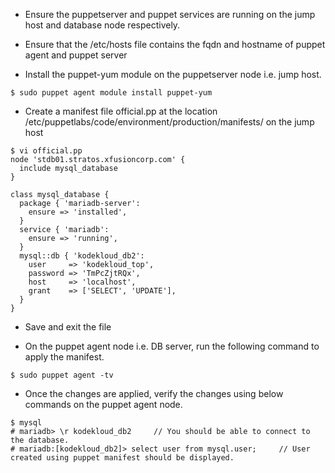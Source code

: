 - Ensure the puppetserver and puppet services are running on the jump host and database node respectively.
- Ensure that the /etc/hosts file contains the fqdn and hostname of puppet agent and puppet server

- Install the puppet-yum module on the puppetserver node i.e. jump host.
```
$ sudo puppet agent module install puppet-yum
```

- Create a manifest file official.pp at the location /etc/puppetlabs/code/environment/production/manifests/ on the jump host
```
$ vi official.pp
node 'stdb01.stratos.xfusioncorp.com' {
  include mysql_database
}

class mysql_database {
  package { 'mariadb-server':
    ensure => 'installed',
  }
  service { 'mariadb':
    ensure => 'running',
  }
  mysql::db { 'kodekloud_db2':
    user     => 'kodekloud_top',
    password => 'TmPcZjtRQx',
    host     => 'localhost',
    grant    => ['SELECT', 'UPDATE'],
  }
}
```
- Save and exit the file

- On the puppet agent node i.e. DB server, run the following command to apply the manifest.
```
$ sudo puppet agent -tv
```

- Once the changes are applied, verify the changes using below commands on the puppet agent node.
```
$ mysql
# mariadb> \r kodekloud_db2     // You should be able to connect to the database.
# mariadb:[kodekloud_db2]> select user from mysql.user;     // User created using puppet manifest should be displayed.
```